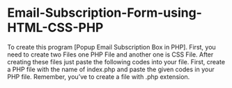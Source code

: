 # Email-Subscription-Form-using-HTML-CSS-PHP

To create this program [Popup Email Subscription Box in PHP]. First, you need to create two Files one PHP File and another one is CSS File. After creating these files just paste the following codes into your file. First, create a PHP file with the name of index.php and paste the given codes in your PHP file. Remember, you’ve to create a file with .php extension.
